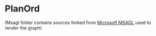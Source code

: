 # PlanOrd

(Msagl folder contains sources forked from [Microsoft MSAGL](https://github.com/Microsoft/automatic-graph-layout) used to render the graph)